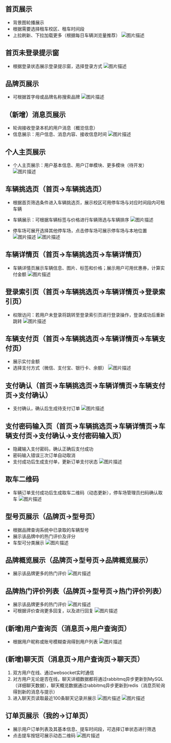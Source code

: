 ## 首页展示
- 背景图轮播展示
- 根据需要选择租车校区、租车时间段
- 上拉刷新、下拉加载更多（根据每日车辆浏览量推荐）
![图片描述](https://lingbao-crisps.cn/static/readme/sy.png)
## 首页未登录提示窗
- 根据登录状态展示登录提示窗，选择登录方式
![图片描述](https://lingbao-crisps.cn/static/readme/dltsc.png)

## 品牌页展示
- 可根据首字母或品牌名称搜索品牌
![图片描述](https://lingbao-crisps.cn/static/readme/pp.png)

## （__新增__）消息页展示
- 轮询接收登录本机的用户消息（概览信息）
- 信息展示：用户信息、消息内容、接收信息时间
![图片描述](https://lingbao-crisps.cn/static/readme/xxy.png)

## 个人主页展示
- 个人主页展示：用户基本信息、用户订单模块、更多模块（待开发）
![图片描述](https://lingbao-crisps.cn/static/readme/wd.png)

## 车辆挑选页（首页->车辆挑选页）
- 根据首页筛选条件进入车辆挑选页，展示校区可用停车场与对应时间段内可租车辆
- 车辆展示：可根据车辆标签与价格进行车辆筛选与车辆排序
![图片描述](https://lingbao-crisps.cn/static/readme/tx.png)

- 停车场可展开选择其他停车场，点击停车场可展示停车场与本地位置
![图片描述](https://lingbao-crisps.cn/static/readme/txttc.png)
![图片描述](https://lingbao-crisps.cn/static/readme/txttcwz.png)

## 车辆详情页（首页->车辆挑选页->车辆详情页）
- 车辆详情页展示车辆信息、图片、标签和价格；展示用户可用优惠券，计算实付金额
![图片描述](https://lingbao-crisps.cn/static/readme/clxq.png)

## 登录索引页（首页->车辆挑选页->车辆详情页->登录索引页）
- 权限访问：若用户未登录将跳转至登录索引页进行登录操作，登录成功后重新跳转
![图片描述](https://lingbao-crisps.cn/static/readme/dltzy.png)

## 车辆支付页（首页->车辆挑选页->车辆详情页->车辆支付页）
- 展示实付金额
- 选择支付方式（微信、支付宝、银行卡、余额）
![图片描述](https://lingbao-crisps.cn/static/readme/zfxz.png)

## 支付确认（首页->车辆挑选页->车辆详情页->车辆支付页->支付确认）
- 支付确认，确认后生成待支付订单
![图片描述](https://lingbao-crisps.cn/static/readme/zfqr.png)

## 支付密码输入页（首页->车辆挑选页->车辆详情页->车辆支付页->支付确认->支付密码输入页）
- 隐藏输入支付密码，确认正确后支付成功
- 密码输入错误三次订单自动取消
- 支付成功后生成支付单，更新订单支付状态
![图片描述](https://lingbao-crisps.cn/static/readme/zfmm.png)

## 取车二维码
- 车辆订单支付成功后生成取车二维码（动态更新），停车场管理员扫码确认取车
![图片描述](https://lingbao-crisps.cn/static/readme/qcewm.png)

## 型号页展示（品牌页->型号页）
- 根据品牌查询系统中已录取的车辆型号
- 展示该品牌中的热门评价及评分
- 车型可分类展示
![图片描述](https://lingbao-crisps.cn/static/readme/xh.png)

## 品牌概览展示（品牌页->型号页->品牌概览展示）
- 展示该品牌更多的热门评价
  ![图片描述](https://lingbao-crisps.cn/static/readme/ppjs.png)

## 品牌热门评价列表（品牌页->型号页->热门评价列表）
- 展示该品牌更多的热门评价
![图片描述](https://lingbao-crisps.cn/static/readme/pppl.png)
- 可根据评价查询更多回复，以及进行回复
![图片描述](https://lingbao-crisps.cn/static/readme/plhf.png)

## (__新增__)用户查询页（消息页->用户查询页）
- 根据用户昵称或账号模糊查询得到用户列表
![图片描述](https://lingbao-crisps.cn/static/readme/yhcx.png)

## (__新增__)聊天页（消息页->用户查询页->聊天页）
1. 双方用户在线、通过websocket实时通信
2. 对方用户无论是否在线，聊天详细数据都将通过rabbitmq异步更新到MySQL（详细聊天数据），聊天概览数据通过rabbitmq异步更新到redis（消息页轮询得到新的消息与提示）
3. 进入聊天页读取最近100条聊天记录并展示
![图片描述](https://lingbao-crisps.cn/static/readme/lty.png)
![图片描述](https://lingbao-crisps.cn/static/readme/lty2.png)

## 订单页展示（我的->订单页）
- 展示用户订单列表及其基本信息、提车时间段，可选择订单状态进行筛选
- 点击提车按钮可展示动态二维码
![图片描述](https://lingbao-crisps.cn/static/readme/dd.png)






